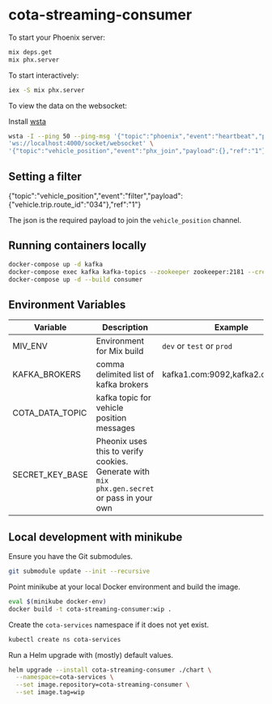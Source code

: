 # cota-streaming-consumer

To start your Phoenix server:

```bash
mix deps.get
mix phx.server
```

To start interactively:

```bash
iex -S mix phx.server
```

To view the data on the websocket:

Install [wsta](https://github.com/esphen/wsta)

```bash
wsta -I --ping 50 --ping-msg '{"topic":"phoenix","event":"heartbeat","payload":{},"ref":"1"}' \
'ws://localhost:4000/socket/websocket' \
'{"topic":"vehicle_position","event":"phx_join","payload":{},"ref":"1"}'
```

## Setting a filter

{"topic":"vehicle_position","event":"filter","payload":{"vehicle.trip.route_id":"034"},"ref":"1"}


The json is the required payload to join the `vehicle_position` channel.

## Running containers locally

```bash
docker-compose up -d kafka
docker-compose exec kafka kafka-topics --zookeeper zookeeper:2181 --create --topic test --partitions 1 --replication-factor 1
docker-compose up -d --build consumer
```

## Environment Variables


| Variable | Description | Example |
| -------- | ----------- | ------- |
| MIV_ENV | Environment for Mix build | `dev` or `test` or `prod`
| KAFKA_BROKERS | comma delimited list of kafka brokers | kafka1.com:9092,kafka2.com:9092
| COTA_DATA_TOPIC | kafka topic for vehicle position messages | |
| SECRET_KEY_BASE | Pheonix uses this to verify cookies. Generate with `mix phx.gen.secret` or pass in your own | |

## Local development with minikube

Ensure you have the Git submodules.

```bash
git submodule update --init --recursive
```

Point minikube at your local Docker environment and build the image.

```bash
eval $(minikube docker-env)
docker build -t cota-streaming-consumer:wip .
```

Create the `cota-services` namespace if it does not yet exist.

```bash
kubectl create ns cota-services
```

Run a Helm upgrade with (mostly) default values.

```bash
helm upgrade --install cota-streaming-consumer ./chart \
  --namespace=cota-services \
  --set image.repository=cota-streaming-consumer \
  --set image.tag=wip
```
